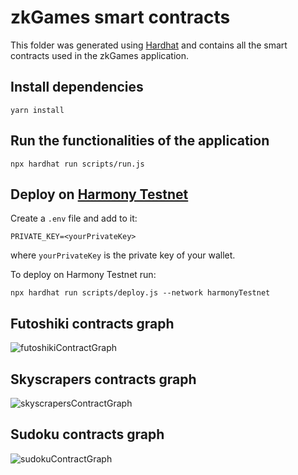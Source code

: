 # zkGames smart contracts

This folder was generated using [Hardhat](https://github.com/NomicFoundation/hardhat) and contains all the smart contracts used in the zkGames application.

## Install dependencies

```console
yarn install
```

## Run the functionalities of the application

```console
npx hardhat run scripts/run.js
```

## Deploy on [Harmony Testnet](https://explorer.pops.one/)

Create a `.env` file and add to it:

```text
PRIVATE_KEY=<yourPrivateKey>
```

where `yourPrivateKey` is the private key of your wallet.

To deploy on Harmony Testnet run:

```console
npx hardhat run scripts/deploy.js --network harmonyTestnet
```

<!-- ## Run tests

```console
npx hardhat test
``` -->

## Futoshiki contracts graph

![futoshikiContractGraph](https://user-images.githubusercontent.com/52170174/164951666-c0b74a7d-17e9-45e0-a960-b267d9c1d6f7.svg)

## Skyscrapers contracts graph

![skyscrapersContractGraph](https://user-images.githubusercontent.com/52170174/164951736-55b28772-b09f-4972-b1ad-5806ca1ccc17.svg)

## Sudoku contracts graph

![sudokuContractGraph](https://user-images.githubusercontent.com/52170174/164951740-416b7009-b2b6-4f1f-b8b5-79ff52ad2530.svg)
